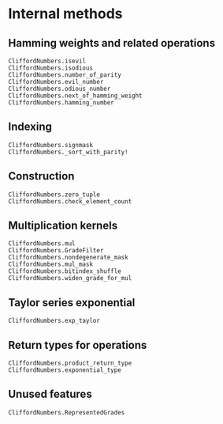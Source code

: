 # Internal methods

## Hamming weights and related operations

```@docs
CliffordNumbers.isevil
CliffordNumbers.isodious
CliffordNumbers.number_of_parity
CliffordNumbers.evil_number
CliffordNumbers.odious_number
CliffordNumbers.next_of_hamming_weight
CliffordNumbers.hamming_number
```

## Indexing

```@docs
CliffordNumbers.signmask
CliffordNumbers._sort_with_parity!
```

## Construction

```@docs
CliffordNumbers.zero_tuple
CliffordNumbers.check_element_count
```

## Multiplication kernels

```@docs
CliffordNumbers.mul
CliffordNumbers.GradeFilter
CliffordNumbers.nondegenerate_mask
CliffordNumbers.mul_mask
CliffordNumbers.bitindex_shuffle
CliffordNumbers.widen_grade_for_mul
```

## Taylor series exponential
```@docs
CliffordNumbers.exp_taylor
```

## Return types for operations

```@docs
CliffordNumbers.product_return_type
CliffordNumbers.exponential_type
```

## Unused features

```@docs
CliffordNumbers.RepresentedGrades
```
